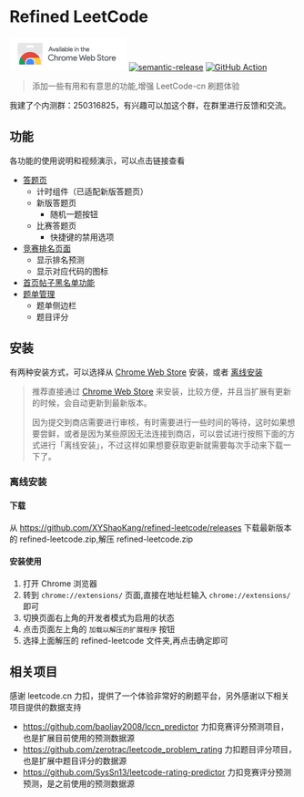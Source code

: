 # Refined LeetCode

[![chrome-store-image][chrome-store-image]][chrome-store-url]
[![semantic-release][semantic-release-image]][semantic-release-url] [![GitHub Action][actions-release-image]][actions-release-url]

[semantic-release-image]: https://img.shields.io/badge/%20%20%F0%9F%93%A6%F0%9F%9A%80-semantic--release-e10079.svg
[semantic-release-url]: https://github.com/semantic-release/semantic-release
[actions-release-image]: https://github.com/XYShaoKang/refined-leetcode/actions/workflows/release.yml/badge.svg?branch=master
[actions-release-url]: https://github.com/XYShaoKang/refined-leetcode/actions/workflows/release.yml?query=branch%3Amaster
[chrome-store-image]: ./docs/assets/trynow.png
[chrome-store-url]: https://chrome.google.com/webstore/detail/refined-leetcode/kmpinnjkedaidpojenkiooddkeplniel

> 添加一些有用和有意思的功能,增强 LeetCode-cn 刷题体验

我建了个内测群：250316825，有兴趣可以加这个群，在群里进行反馈和交流。

## 功能

各功能的使用说明和视频演示，可以点击链接查看

- [答题页](./docs/%E7%AD%94%E9%A2%98%E9%A1%B5.md)
  - 计时组件（已适配新版答题页）
  - 新版答题页
    - 随机一题按钮
  - 比赛答题页
    - 快捷键的禁用选项
- [竞赛排名页面](./docs/%E7%AB%9E%E8%B5%9B%E6%8E%92%E5%90%8D%E9%A1%B5.md)
  - 显示排名预测
  - 显示对应代码的图标
- [首页帖子黑名单功能](./docs/%E9%A6%96%E9%A1%B5%E5%B8%96%E5%AD%90%E9%BB%91%E5%90%8D%E5%8D%95.md)
- [题单管理](./docs/%E9%A2%98%E5%8D%95%E7%AE%A1%E7%90%86.md)
  - 题单侧边栏
  - 题目评分

## 安装

有两种安装方式，可以选择从 [Chrome Web Store][chrome-store-url] 安装，或者 [离线安装](#离线安装)

> 推荐直接通过 [Chrome Web Store][chrome-store-url] 来安装，比较方便，并且当扩展有更新的时候，会自动更新到最新版本。
>
> 因为提交到商店需要进行审核，有时需要进行一些时间的等待，这时如果想要尝鲜，或者是因为某些原因无法连接到商店，可以尝试进行按照下面的方式进行「离线安装」，不过这样如果想要获取更新就需要每次手动来下载一下了。

### 离线安装

#### 下载

从 https://github.com/XYShaoKang/refined-leetcode/releases 下载最新版本的 refined-leetcode.zip,解压 refined-leetcode.zip

#### 安装使用

1. 打开 Chrome 浏览器
2. 转到 `chrome://extensions/` 页面,直接在地址栏输入 `chrome://extensions/` 即可
3. 切换页面右上角的开发者模式为启用的状态
4. 点击页面左上角的 `加载以解压的扩展程序` 按钮
5. 选择上面解压的 refined-leetcode 文件夹,再点击确定即可

## 相关项目

感谢 leetcode.cn 力扣，提供了一个体验非常好的刷题平台，另外感谢以下相关项目提供的数据支持

- https://github.com/baoliay2008/lccn_predictor 力扣竞赛评分预测项目，也是扩展目前使用的预测数据源
- https://github.com/zerotrac/leetcode_problem_rating 力扣题目评分项目，也是扩展中题目评分的数据源
- https://github.com/SysSn13/leetcode-rating-predictor 力扣竞赛评分预测预测，是之前使用的预测数据源
